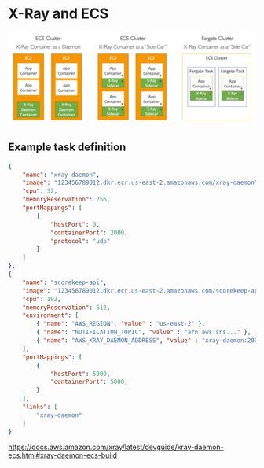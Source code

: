 # X-Ray and ECS

![](img/2022-04-26-17-57-13.png)

## Example task definition

```json
{
    "name": "xray-daemon",
    "image": "123456789012.dkr.ecr.us-east-2.amazonaws.com/xray-daemon",
    "cpu": 32,
    "memoryReservation": 256,
    "portMappings": [
        {
            "hostPort": 0,
            "containerPort": 2000,
            "protocol": "udp"
        }
    ]
},
{
    "name": "scorekeep-api",
    "image": "123456789012.dkr.ecr.us-east-2.amazonaws.com/scorekeep-api",
    "cpu": 192,
    "memoryReservation": 512,
    "environment": [
        { "name": "AWS_REGION", "value" : "us-east-2" },
        { "name": "NOTIFICATION_TOPIC", "value" : "arn:aws:sns..." },
        { "name": "AWS_XRAY_DAEMON_ADDRESS", "value" : "xray-daemon:2000" }
    ],
    "portMappings": [
        {
            "hostPort": 5000,
            "containerPort": 5000,
        }
    ],
    "links": [
        "xray-daemon"
    ]
}
```

https://docs.aws.amazon.com/xray/latest/devguide/xray-daemon-ecs.html#xray-daemon-ecs-build

